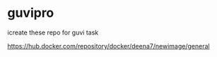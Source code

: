 # guvipro
icreate these repo for guvi task

https://hub.docker.com/repository/docker/deena7/newimage/general

